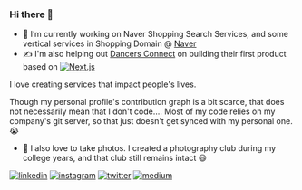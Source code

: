 ### Hi there 👋

- 🔭 I’m currently working on Naver Shopping Search Services, and some vertical services in Shopping Domain @ [Naver](https://navercorp.com/)
- ✍️ I'm also helping out [Dancers Connect](https://github.com/dancersconnect) on building their first product based on [![Next.js](https://img.shields.io/badge/next.js-000000?style=for-the-badge&logo=nextdotjs&logoColor=white
)](https://nextjs.org/)

I love creating services that impact people's lives.

Though my personal profile's contribution graph is a bit scarce, that does not necessarily mean that I don't code....
Most of my code relies on my company's git server, so that just doesn't get synced with my personal one. 😭

- 📸 I also love to take photos. I created a photography club during my college years, and that club still remains intact 😃

[![linkedin](https://img.shields.io/badge/LinkedIn-0077B5?style=for-the-badge&logo=linkedin&logoColor=white)](https://linkedin.com/in/henryseongwookha) [![instagram](https://img.shields.io/badge/Instagram-E4405F?style=for-the-badge&logo=instagram&logoColor=white)](https://instagram.com/henry_pic_u) [![twitter](https://img.shields.io/badge/Twitter-1DA1F2?style=for-the-badge&logo=twitter&logoColor=white
)](https://twitter.com/henrysha) [![medium](https://img.shields.io/badge/Medium-12100E?style=for-the-badge&logo=medium&logoColor=white
)](https://medium.com/@henrysha)
<!--
**henrysha/henrysha** is a ✨ _special_ ✨ repository because its `README.md` (this file) appears on your GitHub profile.

Here are some ideas to get you started:

- 🔭 I’m currently working on ...
- 🌱 I’m currently learning ...
- 👯 I’m looking to collaborate on ...
- 🤔 I’m looking for help with ...
- 💬 Ask me about ...
- 📫 How to reach me: ...
- 😄 Pronouns: ...
- ⚡ Fun fact: ...
-->
